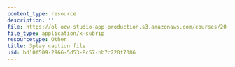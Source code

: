 ```yaml
---
content_type: resource
description: ''
file: https://ol-ocw-studio-app-production.s3.amazonaws.com/courses/20-219-becoming-the-next-bill-nye-writing-and-hosting-the-educational-show-january-iap-2015/bd10f50929665d538c57bb7c220f7086_AjK2zF9yN0k.vtt
file_type: application/x-subrip
resourcetype: Other
title: 3play caption file
uid: bd10f509-2966-5d53-8c57-bb7c220f7086
---
```

